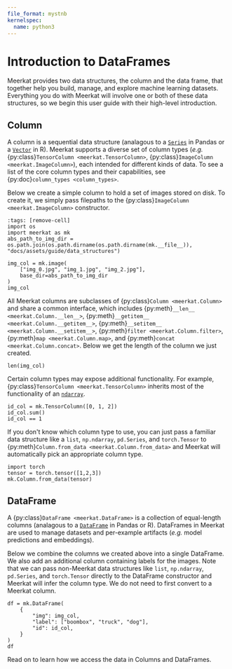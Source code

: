 ```yaml
---
file_format: mystnb
kernelspec:
  name: python3
---
```


# Introduction to DataFrames 

Meerkat provides two data structures, the column and the data frame, that together help 
you build, manage, and explore machine learning datasets. Everything you do with Meerkat will 
involve one or both of these data structures, so we begin this user guide with their
high-level introduction. 

## Column

A column is a sequential data structure (analagous to a [`Series`](https://pandas.pydata.org/docs/reference/api/pandas.Series.html) in Pandas or a [`Vector`](https://cran.r-project.org/doc/manuals/r-release/R-intro.html#Simple-manipulations-numbers-and-vectors) in R). 
Meerkat supports a diverse set of column types (*e.g.* {py:class}`TensorColumn <meerkat.TensorColumn>`, 
{py:class}`ImageColumn <meerkat.ImageColumn>`), each intended for different kinds of data. To see a
list of the core column types and their capabilities, see {py:doc}`column_types <column_types>`.

Below we create a simple column to hold a set of images stored on disk. To create it,
we simply pass filepaths to the {py:class}`ImageColumn <meerkat.ImageColumn>` constructor.

```{code-cell} ipython3
:tags: [remove-cell]
import os
import meerkat as mk
abs_path_to_img_dir = os.path.join(os.path.dirname(os.path.dirname(mk.__file__)), "docs/assets/guide/data_structures")
```

```{code-cell} ipython3
img_col = mk.image(
    ["img_0.jpg", "img_1.jpg", "img_2.jpg"], 
    base_dir=abs_path_to_img_dir
)
img_col
```

All Meerkat columns are subclasses of {py:class}`Column <meerkat.Column>` and share a common 
interface, which includes 
{py:meth}`__len__ <meerkat.Column.__len__>`,
{py:meth}`__getitem__ <meerkat.Column.__getitem__>`, 
{py:meth}`__setitem__ <meerkat.Column.__setitem__>`, 
{py:meth}`filter <meerkat.Column.filter>`, 
{py:meth}`map <meerkat.Column.map>`, 
and {py:meth}`concat <meerkat.Column.concat>`. Below we get the length of the column we just created. 

```{code-cell} ipython3
len(img_col)
```


Certain column types may expose additional functionality. For example, 
{py:class}`TensorColumn <meerkat.TensorColumn>`
inherits most of the functionality of an
[`ndarray`](https://numpy.org/doc/stable/reference/generated/numpy.ndarray.html).

```{code-cell} ipython3
id_col = mk.TensorColumn([0, 1, 2])
id_col.sum()
id_col == 1
```

If you don't know which column type to use, you can just pass a familiar data 
structure like a ``list``, ``np.ndarray``, ``pd.Series``, and ``torch.Tensor`` to 
{py:meth}`Column.from_data <meerkat.Column.from_data>`
and Meerkat will automatically pick an appropriate column type. 

```{code-cell} ipython3
import torch
tensor = torch.tensor([1,2,3])
mk.Column.from_data(tensor)
```

## DataFrame

A 
{py:class}`DataFrame <meerkat.DataFrame>`
is a collection of equal-length columns (analagous to a 
[`DataFrame`](https://pandas.pydata.org/docs/reference/api/pandas.DataFrame.html#pandas.DataFrame) in Pandas or R). 
DataFrames in Meerkat are used to manage datasets and per-example artifacts (*e.g.* model predictions and embeddings).  

Below we combine the columns we created above into a single DataFrame. We also add an 
additional column containing labels for the images. Note that we can pass non-Meerkat data 
structures like ``list``, ``np.ndarray``, ``pd.Series``, and ``torch.Tensor``  directly to the 
DataFrame constructor and Meerkat will infer the column type. We do not need to first 
convert to a Meerkat column. 

```{code-cell} ipython3
df = mk.DataFrame(
    {
        "img": img_col,
        "label": ["boombox", "truck", "dog"],
        "id": id_col, 
    }
)
df
```

Read on to learn how we access the data in Columns and DataFrames.